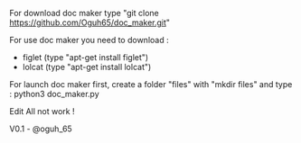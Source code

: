 For download doc maker type "git clone https://github.com/Oguh65/doc_maker.git"

For use doc maker you need to download :
 - figlet (type "apt-get install figlet")
 - lolcat (type "apt-get install lolcat")

For launch doc maker first, create a folder "files" with "mkdir files" and type : python3 doc_maker.py

Edit All not work !

V0.1 - @oguh_65
